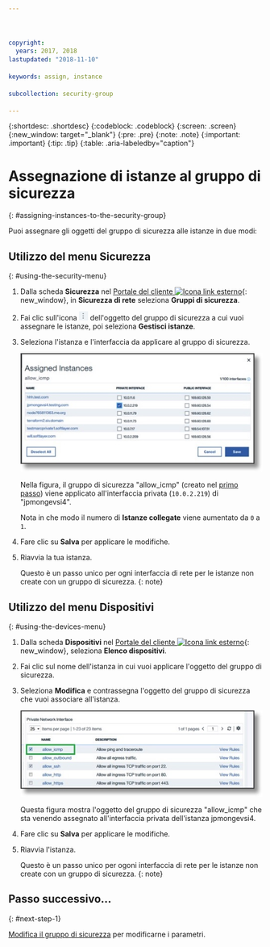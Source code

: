 ```yaml
---



copyright:
  years: 2017, 2018
lastupdated: "2018-11-10"

keywords: assign, instance

subcollection: security-group

---
```


{:shortdesc: .shortdesc}
{:codeblock: .codeblock}
{:screen: .screen}
{:new_window: target="_blank"}
{:pre: .pre}
{:note: .note}
{:important: .important}
{:tip: .tip}
{:table: .aria-labeledby="caption"}

# Assegnazione di istanze al gruppo di sicurezza
{: #assigning-instances-to-the-security-group}

Puoi assegnare gli oggetti del gruppo di sicurezza alle istanze in due modi:

## Utilizzo del menu Sicurezza
{: #using-the-security-menu}

1. Dalla scheda **Sicurezza** nel [Portale del cliente ![Icona link esterno](../../icons/launch-glyph.svg "Icona link esterno")](https://cloud.ibm.com/classic){: new_window}, in **Sicurezza di rete** seleziona **Gruppi di sicurezza**.
2. Fai clic sull'icona ![Icona Altro](./images/more_icon.jpg) dell'oggetto del gruppo di sicurezza a cui vuoi assegnare le istanze, poi seleziona **Gestisci istanze**.
3. Seleziona l'istanza e l'interfaccia da applicare al gruppo di sicurezza.

	![Istanza menu Sicurezza](./images/security_assign.jpg)

	Nella figura, il gruppo di sicurezza "allow_icmp" (creato nel [primo passo](/docs/infrastructure/security-groups?topic=security-groups-creating-a-security-group)) viene applicato all'interfaccia privata (`10.0.2.219`) di "jpmongevsi4".

	Nota in che modo il numero di **Istanze collegate** viene aumentato da `0` a `1`.

4. Fare clic su **Salva** per applicare le modifiche.

5. Riavvia la tua istanza.

	Questo è un passo unico per ogni interfaccia di rete per le istanze non create con un gruppo di sicurezza.
  {: note}

## Utilizzo del menu Dispositivi
{: #using-the-devices-menu}

1. Dalla scheda **Dispositivi** nel [Portale del cliente ![Icona link esterno](../../icons/launch-glyph.svg "Icona link esterno")](https://cloud.ibm.com/classic){: new_window}, seleziona **Elenco dispositivi**.
2. Fai clic sul nome dell'istanza in cui vuoi applicare l'oggetto del gruppo di sicurezza.
3. Seleziona **Modifica** e contrassegna l'oggetto del gruppo di sicurezza che vuoi associare all'istanza.

	![Istanza menu Dispositivo](./images/device_assign.jpg)

	Questa figura mostra l'oggetto del gruppo di sicurezza "allow_icmp" che sta venendo assegnato all'interfaccia privata dell'istanza jpmongevsi4.
4. Fare clic su **Salva** per applicare le modifiche.

5. Riavvia l'istanza.

	Questo è un passo unico per ogoni interfaccia di rete per le istanze non create con un gruppo di sicurezza.
  {: note}

## Passo successivo...
{: #next-step-1}

[Modifica il gruppo di sicurezza](/docs/infrastructure/security-groups?topic=security-groups-editing-a-security-group) per modificarne i parametri.  
